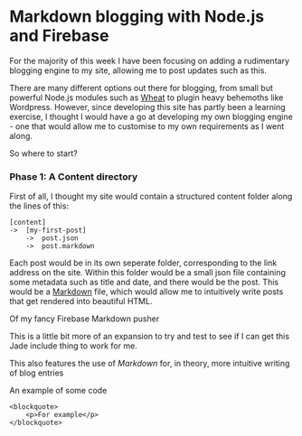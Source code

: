 # Markdown blogging with Node.js and Firebase
For the majority of this week I have been focusing on adding a rudimentary blogging engine to my site, allowing me to post updates such as this.

There are many different options out there for blogging, from small but powerful Node.js modules such as [Wheat][] to plugin heavy behemoths like Wordpress. However, since developing this site has partly been a learning exercise, I thought I would have a go at developing my own blogging engine - one that would allow me to customise to my own requirements as I went along.

[Wheat]: https://github.com/creationix/wheat

So where to start?
### Phase 1: A Content directory

First of all, I thought my site would contain a structured content folder along the lines of this:

	[content]
	->	[my-first-post]
		->	post.json
		->	post.markdown

Each post would be in its own seperate folder, corresponding to the link address on the site. Within this folder would be a small json file containing some metadata such as title and date, and there would be the post. This would be a [Markdown][] file, which would allow me to intuitively write posts that get rendered into beautiful HTML.

[Markdown]: http://daringfireball.net/projects/markdown/

Of my fancy Firebase Markdown pusher

This is a little bit more of an expansion to try and test to see if I can get this Jade include thing to work for me.

This also features the use of *Markdown* for, in theory, more intuitive writing of blog entries

An example of some code

    <blockquote>
        <p>For example</p>
    </blockquote>
